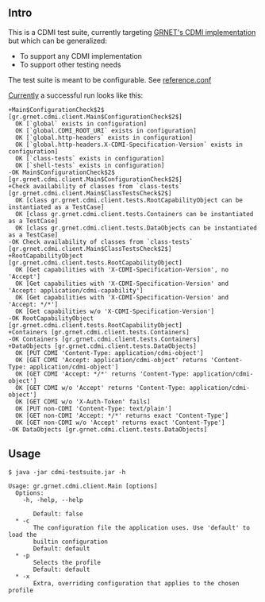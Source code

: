 ## Intro

This is a CDMI test suite, currently targeting [GRNET's CDMI implementation](https://github.com/grnet/pithos-j) but which can be generalized:

* To support any CDMI implementation
* To support other testing needs

The test suite is meant to be configurable. See [reference.conf](https://github.com/grnet/cdmi-testsuite/blob/master/src/main/resources/reference.conf)

[Currently](https://github.com/grnet/cdmi-testsuite/commit/e31137b127581d5e763976b03bf12eaaf5658a21) a successful run looks like this:

```
+Main$ConfigurationCheck$2$ [gr.grnet.cdmi.client.Main$ConfigurationCheck$2$]
  OK [`global` exists in configuration]
  OK [`global.CDMI_ROOT_URI` exists in configuration]
  OK [`global.http-headers` exists in configuration]
  OK [`global.http-headers.X-CDMI-Specification-Version` exists in configuration]
  OK [`class-tests` exists in configuration]
  OK [`shell-tests` exists in configuration]
-OK Main$ConfigurationCheck$2$ [gr.grnet.cdmi.client.Main$ConfigurationCheck$2$]
+Check availability of classes from `class-tests` [gr.grnet.cdmi.client.Main$ClassTestsCheck$2$]
  OK [class gr.grnet.cdmi.client.tests.RootCapabilityObject can be instantiated as a TestCase]
  OK [class gr.grnet.cdmi.client.tests.Containers can be instantiated as a TestCase]
  OK [class gr.grnet.cdmi.client.tests.DataObjects can be instantiated as a TestCase]
-OK Check availability of classes from `class-tests` [gr.grnet.cdmi.client.Main$ClassTestsCheck$2$]
+RootCapabilityObject [gr.grnet.cdmi.client.tests.RootCapabilityObject]
  OK [Get capabilities with 'X-CDMI-Specification-Version', no 'Accept']
  OK [Get capabilities with 'X-CDMI-Specification-Version' and 'Accept: application/cdmi-capability']
  OK [Get capabilities with 'X-CDMI-Specification-Version' and 'Accept: */*']
  OK [Get capabilities w/o 'X-CDMI-Specification-Version']
-OK RootCapabilityObject [gr.grnet.cdmi.client.tests.RootCapabilityObject]
+Containers [gr.grnet.cdmi.client.tests.Containers]
-OK Containers [gr.grnet.cdmi.client.tests.Containers]
+DataObjects [gr.grnet.cdmi.client.tests.DataObjects]
  OK [PUT CDMI 'Content-Type: application/cdmi-object']
  OK [GET CDMI 'Accept: application/cdmi-object' returns 'Content-Type: application/cdmi-object']
  OK [GET CDMI 'Accept: */*' returns 'Content-Type: application/cdmi-object']
  OK [GET CDMI w/o 'Accept' returns 'Content-Type: application/cdmi-object']
  OK [GET CDMI w/o 'X-Auth-Token' fails]
  OK [PUT non-CDMI 'Content-Type: text/plain']
  OK [GET non-CDMI 'Accept: */*' returns exact 'Content-Type']
  OK [GET non-CDMI w/o 'Accept' returns exact 'Content-Type']
-OK DataObjects [gr.grnet.cdmi.client.tests.DataObjects]
```

## Usage

```
$ java -jar cdmi-testsuite.jar -h

Usage: gr.grnet.cdmi.client.Main [options]
  Options:
    -h, -help, --help

       Default: false
  * -c
       The configuration file the application uses. Use 'default' to load the
       builtin configuration
       Default: default
  * -p
       Selects the profile
       Default: default
  * -x
       Extra, overriding configuration that applies to the chosen profile
```
